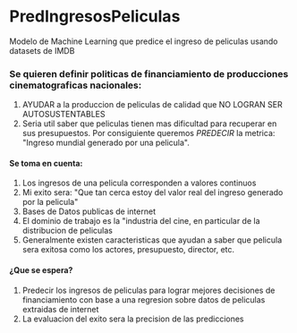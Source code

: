 # PredIngresosPeliculas
Modelo de Machine Learning que predice el ingreso de peliculas usando datasets de IMDB

### Se quieren definir politicas de financiamiento de producciones cinematograficas nacionales:
  1.  AYUDAR a la produccion de peliculas de calidad que NO LOGRAN SER AUTOSUSTENTABLES
  2.  Seria util saber que peliculas tienen mas dificultad para recuperar en sus presupuestos. Por consiguiente queremos *PREDECIR* la metrica: "Ingreso mundial generado por una pelicula".
  

#### Se toma en cuenta:
1. Los ingresos de una pelicula corresponden a valores continuos
2. Mi exito sera: "Que tan cerca estoy del valor real del ingreso generado por la pelicula"
3. Bases de Datos publicas de internet
4. El dominio de trabajo es la "industria del cine, en particular de la distribucion de peliculas
5. Generalmente existen caracteristicas que ayudan a saber que pelicula sera exitosa como los actores, presupuesto, director, etc.
 
#### ¿Que se espera?
1. Predecir los ingresos de peliculas para lograr mejores decisiones de financiamiento con base a una regresion sobre datos de peliculas extraidas de internet
2. La evaluacion del exito sera la precision de las predicciones

